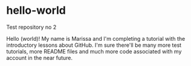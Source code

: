 # hello-world
Test repository no 2

Hello (world)! My name is Marissa and I'm completing a tutorial with the introductory lessons about GitHub.
I'm sure there'll be many more test tutorials, more README files and much more code associated with my account in the near future.
